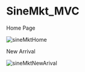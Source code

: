 # SineMkt_MVC

Home Page

![sineMktHome](https://user-images.githubusercontent.com/112892620/213877367-6080ec93-5418-4e4e-ac04-60a406fe71b1.png)

New Arrival

![sineMktNewArival](https://user-images.githubusercontent.com/112892620/213877443-c7ee7036-925c-40b0-985f-bbe112172eeb.png)

